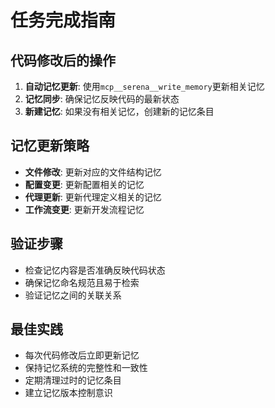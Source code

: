 # 任务完成指南

## 代码修改后的操作
1. **自动记忆更新**: 使用`mcp__serena__write_memory`更新相关记忆
2. **记忆同步**: 确保记忆反映代码的最新状态
3. **新建记忆**: 如果没有相关记忆，创建新的记忆条目

## 记忆更新策略
- **文件修改**: 更新对应的文件结构记忆
- **配置变更**: 更新配置相关的记忆
- **代理更新**: 更新代理定义相关的记忆
- **工作流变更**: 更新开发流程记忆

## 验证步骤
- 检查记忆内容是否准确反映代码状态
- 确保记忆命名规范且易于检索
- 验证记忆之间的关联关系

## 最佳实践
- 每次代码修改后立即更新记忆
- 保持记忆系统的完整性和一致性
- 定期清理过时的记忆条目
- 建立记忆版本控制意识
